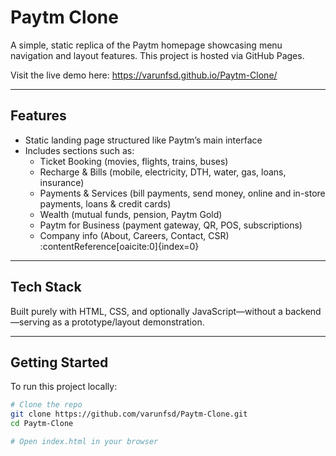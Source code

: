 # Paytm Clone

A simple, static replica of the Paytm homepage showcasing menu navigation and layout features. This project is hosted via GitHub Pages.

Visit the live demo here: https://varunfsd.github.io/Paytm-Clone/

---

##  Features

- Static landing page structured like Paytm’s main interface  
- Includes sections such as:
  - Ticket Booking (movies, flights, trains, buses)  
  - Recharge & Bills (mobile, electricity, DTH, water, gas, loans, insurance)  
  - Payments & Services (bill payments, send money, online and in-store payments, loans & credit cards)  
  - Wealth (mutual funds, pension, Paytm Gold)  
  - Paytm for Business (payment gateway, QR, POS, subscriptions)  
  - Company info (About, Careers, Contact, CSR) :contentReference[oaicite:0]{index=0}

---

##  Tech Stack

Built purely with HTML, CSS, and optionally JavaScript—without a backend—serving as a prototype/layout demonstration.

---

##  Getting Started

To run this project locally:

```bash
# Clone the repo
git clone https://github.com/varunfsd/Paytm-Clone.git
cd Paytm-Clone

# Open index.html in your browser
